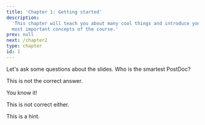 ```yaml
---
title: 'Chapter 1: Getting started'
description:
  'This chapter will teach you about many cool things and introduce you to the
  most important concepts of the course.'
prev: null
next: /chapter2
type: chapter
id: 1
---
```


<exercise id="1" title="Lecture" type="slides">

<slides source="chapter1_01_introduction">
</slides>

</exercise>

<exercise id="2" title="Quiz">

Let's ask some questions about the slides. Who is the smartest PostDoc?

<choice>
<opt text="Heidi">

This is not the correct answer.

</opt>

<opt text="Janek" correct="true">

You know it!

</opt>

<opt text="Giuseppe">

This is not correct either.

</opt>
</choice>

</exercise>

<exercise id="3" title="Coding">


<codeblock id="01_03">

This is a hint.

</codeblock>

</exercise>
